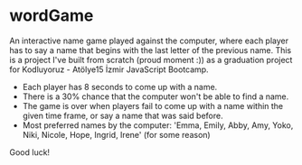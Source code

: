 # wordGame
An interactive name game played against the computer, where each player has to say a name that begins with the last letter of the previous name.
This is a project I've built from scratch (proud moment :)) as a graduation project for Kodluyoruz - Atölye15 İzmir JavaScript Bootcamp. 
* Each player has 8 seconds to come up with a name. 
* There is a 30% chance that the computer won't be able to find a name.
* The game is over when players fail to come up with a name within the given time frame, or say a name that was said before.
* Most preferred names by the computer: 'Emma, Emily, Abby, Amy, Yoko, Niki, Nicole, Hope, Ingrid, Irene' (for some reason)

Good luck!

